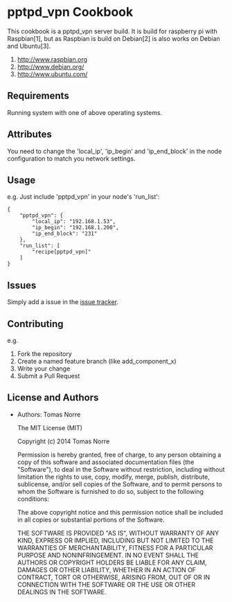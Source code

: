 pptpd_vpn Cookbook
======================
This cookbook is a pptpd_vpn server build. It is build for raspberry pi with Raspbian[1], but as Raspbian is build on Debian[2] is
also works on Debian and Ubuntu[3].

1) http://www.raspbian.org
2) http://www.debian.org/
3) http://www.ubuntu.com/

Requirements
------------

Running system with one of above operating systems.

Attributes
----------

You need to change the 'local_ip', 'ip_begin' and 'ip_end_block' in the node configuration to match you network settings.

Usage
-----

e.g.
Just include 'pptpd_vpn' in your node's 'run_list':

    {
        "pptpd_vpn": {
            "local_ip": "192.168.1.53",
            "ip_begin": "192.168.1.200",
            "ip_end_block": "231"
        },
        "run_list": [
            "recipe[pptpd_vpn]"
        ]
    }

Issues
------

Simply add a issue in the [issue tracker](https://bitbucket.org/tomasnorre/chef_pptpd_vpn/issues).

Contributing
------------
e.g.

1. Fork the repository
2. Create a named feature branch (like add_component_x)
3. Write your change
4. Submit a Pull Request


License and Authors
-------------------
- Authors: Tomas Norre


    The MIT License (MIT)

    Copyright (c) 2014 Tomas Norre

    Permission is hereby granted, free of charge, to any person obtaining a copy
    of this software and associated documentation files (the "Software"), to deal
    in the Software without restriction, including without limitation the rights
    to use, copy, modify, merge, publish, distribute, sublicense, and/or sell
    copies of the Software, and to permit persons to whom the Software is
    furnished to do so, subject to the following conditions:

    The above copyright notice and this permission notice shall be included in all
    copies or substantial portions of the Software.

    THE SOFTWARE IS PROVIDED "AS IS", WITHOUT WARRANTY OF ANY KIND, EXPRESS OR
    IMPLIED, INCLUDING BUT NOT LIMITED TO THE WARRANTIES OF MERCHANTABILITY,
    FITNESS FOR A PARTICULAR PURPOSE AND NONINFRINGEMENT. IN NO EVENT SHALL THE
    AUTHORS OR COPYRIGHT HOLDERS BE LIABLE FOR ANY CLAIM, DAMAGES OR OTHER
    LIABILITY, WHETHER IN AN ACTION OF CONTRACT, TORT OR OTHERWISE, ARISING FROM,
    OUT OF OR IN CONNECTION WITH THE SOFTWARE OR THE USE OR OTHER DEALINGS IN THE
    SOFTWARE.

